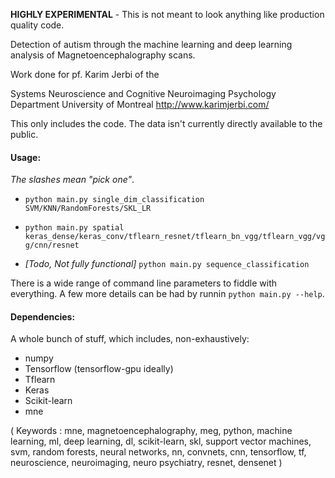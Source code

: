 **HIGHLY EXPERIMENTAL** - This is not meant to look anything like production quality code.

Detection of autism through the machine learning and deep learning analysis of Magnetoencephalography scans.

Work done for pf. Karim Jerbi of the

Systems Neuroscience and Cognitive Neuroimaging 
Psychology Department 
University of Montreal 
http://www.karimjerbi.com/


This only includes the code. The data isn't currently directly available to the public.


#### Usage: #### 
*The slashes mean "pick one"*.
  * `python main.py single_dim_classification SVM/KNN/RandomForests/SKL_LR`


  * `python main.py spatial keras_dense/keras_conv/tflearn_resnet/tflearn_bn_vgg/tflearn_vgg/vgg/cnn/resnet`


  * *[Todo, Not fully functional]* `python main.py sequence_classification` 

There is a wide range of command line parameters to fiddle with everything. A few more details can be had by runnin `python main.py --help`.


#### Dependencies: ####
A whole bunch of stuff, which includes, non-exhaustively:
- numpy
- Tensorflow (tensorflow-gpu ideally)
- Tflearn
- Keras
- Scikit-learn
- mne



(
Keywords : 
mne, magnetoencephalography, meg, 
python, machine learning, ml, 
deep learning, dl, scikit-learn, 
skl, support vector machines, svm, 
random forests, neural networks, nn, 
convnets, cnn, tensorflow, 
tf, neuroscience, neuroimaging, 
neuro psychiatry, resnet, densenet
)
